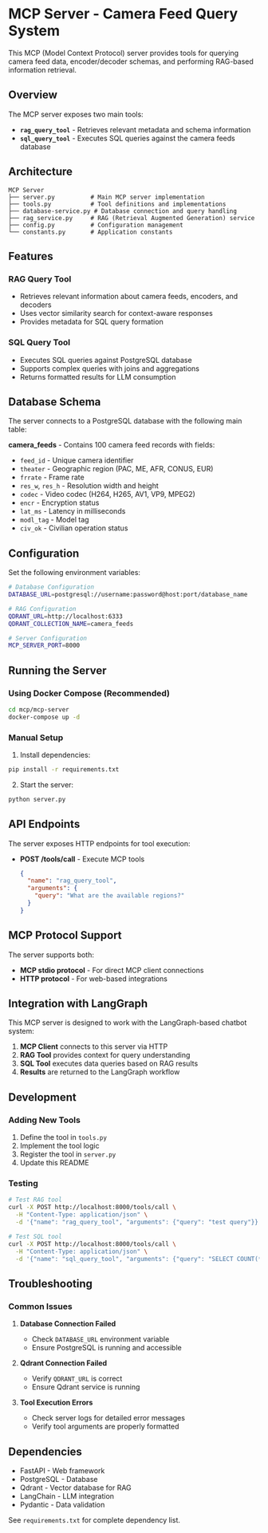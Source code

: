 # MCP Server - Camera Feed Query System

This MCP (Model Context Protocol) server provides tools for querying camera feed data, encoder/decoder schemas, and performing RAG-based information retrieval.

## Overview

The MCP server exposes two main tools:
- **`rag_query_tool`** - Retrieves relevant metadata and schema information
- **`sql_query_tool`** - Executes SQL queries against the camera feeds database

## Architecture

```
MCP Server
├── server.py          # Main MCP server implementation
├── tools.py           # Tool definitions and implementations
├── database-service.py # Database connection and query handling
├── rag_service.py     # RAG (Retrieval Augmented Generation) service
├── config.py          # Configuration management
└── constants.py       # Application constants
```

## Features

### RAG Query Tool
- Retrieves relevant information about camera feeds, encoders, and decoders
- Uses vector similarity search for context-aware responses
- Provides metadata for SQL query formation

### SQL Query Tool
- Executes SQL queries against PostgreSQL database
- Supports complex queries with joins and aggregations
- Returns formatted results for LLM consumption

## Database Schema

The server connects to a PostgreSQL database with the following main table:

**camera_feeds** - Contains 100 camera feed records with fields:
- `feed_id` - Unique camera identifier
- `theater` - Geographic region (PAC, ME, AFR, CONUS, EUR)
- `frrate` - Frame rate
- `res_w`, `res_h` - Resolution width and height
- `codec` - Video codec (H264, H265, AV1, VP9, MPEG2)
- `encr` - Encryption status
- `lat_ms` - Latency in milliseconds
- `modl_tag` - Model tag
- `civ_ok` - Civilian operation status

## Configuration

Set the following environment variables:

```bash
# Database Configuration
DATABASE_URL=postgresql://username:password@host:port/database_name

# RAG Configuration
QDRANT_URL=http://localhost:6333
QDRANT_COLLECTION_NAME=camera_feeds

# Server Configuration
MCP_SERVER_PORT=8000
```

## Running the Server

### Using Docker Compose (Recommended)

```bash
cd mcp/mcp-server
docker-compose up -d
```

### Manual Setup

1. Install dependencies:
```bash
pip install -r requirements.txt
```

2. Start the server:
```bash
python server.py
```

## API Endpoints

The server exposes HTTP endpoints for tool execution:

- **POST /tools/call** - Execute MCP tools
  ```json
  {
    "name": "rag_query_tool",
    "arguments": {
      "query": "What are the available regions?"
    }
  }
  ```

## MCP Protocol Support

The server supports both:
- **MCP stdio protocol** - For direct MCP client connections
- **HTTP protocol** - For web-based integrations

## Integration with LangGraph

This MCP server is designed to work with the LangGraph-based chatbot system:

1. **MCP Client** connects to this server via HTTP
2. **RAG Tool** provides context for query understanding
3. **SQL Tool** executes data queries based on RAG results
4. **Results** are returned to the LangGraph workflow

## Development

### Adding New Tools

1. Define the tool in `tools.py`
2. Implement the tool logic
3. Register the tool in `server.py`
4. Update this README

### Testing

```bash
# Test RAG tool
curl -X POST http://localhost:8000/tools/call \
  -H "Content-Type: application/json" \
  -d '{"name": "rag_query_tool", "arguments": {"query": "test query"}}'

# Test SQL tool
curl -X POST http://localhost:8000/tools/call \
  -H "Content-Type: application/json" \
  -d '{"name": "sql_query_tool", "arguments": {"query": "SELECT COUNT(*) FROM camera_feeds"}}'
```

## Troubleshooting

### Common Issues

1. **Database Connection Failed**
   - Check `DATABASE_URL` environment variable
   - Ensure PostgreSQL is running and accessible

2. **Qdrant Connection Failed**
   - Verify `QDRANT_URL` is correct
   - Ensure Qdrant service is running

3. **Tool Execution Errors**
   - Check server logs for detailed error messages
   - Verify tool arguments are properly formatted

## Dependencies

- FastAPI - Web framework
- PostgreSQL - Database
- Qdrant - Vector database for RAG
- LangChain - LLM integration
- Pydantic - Data validation

See `requirements.txt` for complete dependency list.

